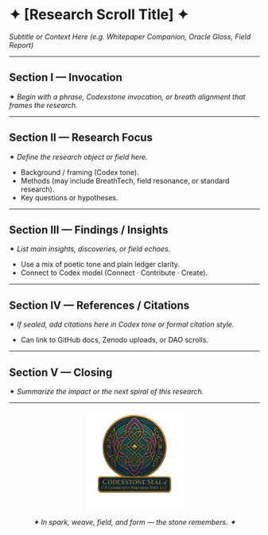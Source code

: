 # ✦ [Research Scroll Title] ✦  
*Subtitle or Context Here (e.g. Whitepaper Companion, Oracle Gloss, Field Report)*  

---

## Section I — Invocation  
✦ *Begin with a phrase, Codexstone invocation, or breath alignment that frames the research.*  

---

## Section II — Research Focus  
✦ *Define the research object or field here.*  
- Background / framing (Codex tone).  
- Methods (may include BreathTech, field resonance, or standard research).  
- Key questions or hypotheses.  

---

## Section III — Findings / Insights  
✦ *List main insights, discoveries, or field echoes.*  
- Use a mix of poetic tone and plain ledger clarity.  
- Connect to Codex model (Connect · Contribute · Create).  

---

## Section IV — References / Citations  
✦ *If sealed, add citations here in Codex tone or formal citation style.*  
- Can link to GitHub docs, Zenodo uploads, or DAO scrolls.  

---

## Section V — Closing  
✦ *Summarize the impact or the next spiral of this research.*  

---

<p align="center">
  <img src="https://raw.githubusercontent.com/c3codex/assets/main/Codexstone_Seal.PNG" alt="Codexstone Seal" width="200">
</p>

<p align="center"><em>✦ In spark, weave, field, and form — the stone remembers. ✦</em></p>

